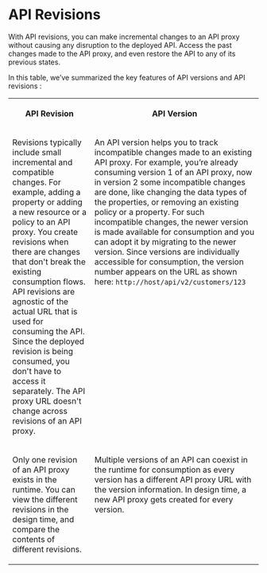 <!-- loio58097acbb3944aadbb3b3d41b597a5cd -->

# API Revisions

With API revisions, you can make incremental changes to an API proxy without causing any disruption to the deployed API. Access the past changes made to the API proxy, and even restore the API to any of its previous states.

In this table, we’ve summarized the key features of API versions and API revisions :


<table>
<tr>
<th valign="top">

API Revision

</th>
<th valign="top">

API Version

</th>
</tr>
<tr>
<td valign="top">

Revisions typically include small incremental and compatible changes. For example, adding a property or adding a new resource or a policy to an API proxy. You create revisions when there are changes that don't break the existing consumption flows. API revisions are agnostic of the actual URL that is used for consuming the API. Since the deployed revision is being consumed, you don't have to access it separately. The API proxy URL doesn't change across revisions of an API proxy.

</td>
<td valign="top">

An API version helps you to track incompatible changes made to an existing API proxy. For example, you’re already consuming version 1 of an API proxy, now in version 2 some incompatible changes are done, like changing the data types of the properties, or removing an existing policy or a property. For such incompatible changes, the newer version is made available for consumption and you can adopt it by migrating to the newer version. Since versions are individually accessible for consumption, the version number appears on the URL as shown here: `http://host/api/v2/customers/123` 

</td>
</tr>
<tr>
<td valign="top">

Only one revision of an API proxy exists in the runtime. You can view the different revisions in the design time, and compare the contents of different revisions.

</td>
<td valign="top">

Multiple versions of an API can coexist in the runtime for consumption as every version has a different API proxy URL with the version information. In design time, a new API proxy gets created for every version.

</td>
</tr>
</table>

